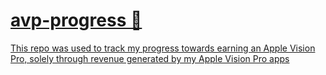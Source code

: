 # [avp-progress 🎉](https://refined-github-html-preview.kidonng.workers.dev/adrianjagielak/avp-progress/raw/master/index.html)
[This repo was used to track my progress towards earning an Apple Vision Pro, solely through revenue generated by my Apple Vision Pro apps](https://refined-github-html-preview.kidonng.workers.dev/adrianjagielak/avp-progress/raw/master/index.html)
